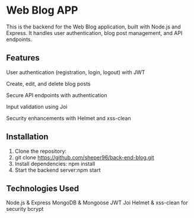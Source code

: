 # Web Blog APP

This is the backend for the Web Blog application, built with Node.js and Express. It handles user authentication, blog post management, and API endpoints.

## Features

User authentication (registration, login, logout) with JWT

Create, edit, and delete blog posts

Secure API endpoints with authentication

Input validation using Joi

Security enhancements with Helmet and xss-clean

## Installation

1. Clone the repository:
2. git clone https://github.com/sheper96/back-end-blog.git
3. Install dependencies: npm install
4. Start the backend server:npm start

## Technologies Used

Node.js & Express
MongoDB & Mongoose
JWT 
Joi 
Helmet & xss-clean for security
bcrypt 

